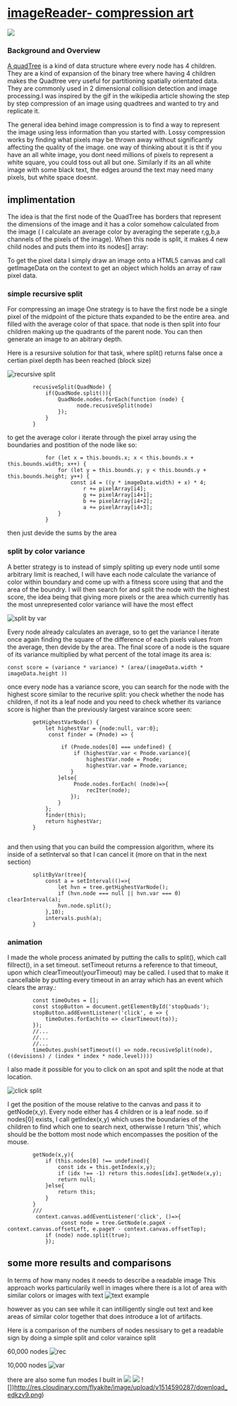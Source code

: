 # [imageReader- compression art](https://imagereader.herokuapp.com/) 
![](http://res.cloudinary.com/flyakite/image/upload/v1512363891/download_1_fl6gow.png)
### Background and Overview

[A quadTree](https://en.wikipedia.org/wiki/Quadtree) is a kind of data structure where every node has 4 children. They are a kind of expansion of the binary tree where having 4 children makes the Quadtree very useful for partitioning spatially orientated data. They are commonly used in 2 dimensional collision detection and image processing.I was inspired by the gif in the wikipedia article showing the step by step compression of an image using quadtrees and wanted to try and replicate it. 

The general idea behind image compression is to find a way to represent the image using less information than you started with. Lossy compression works by finding what pixels may be thrown away without significantly affecting the quality of the image. one way of thinking about it is tht if you have an all white image, you dont need millions of pixels to represent a white square, you could toss out all but one. Similarly if its an all white image with some black text, the edges around the text may need many pixels, but white space doesnt.




## implimentation

The idea is that the first node of the QuadTree has borders that represent the dimensions of the image and it has a color somehow calculated from the image ( I calculate an average color by averaging the seperate r,g,b,a channels of the pixels of the image). When this node is split, it makes 4 new child nodes and puts them into its nodes[] array:

To get the pixel data I simply draw an image onto a HTML5 canvas and call getImageData on the context to get an object which holds an array of raw pixel data. 

### simple recursive split

For compressing an image One strategy is to have the first node be a single pixel of the midpoint of the picture thats expanded to be the entire area. and filled with the average color of that space. that node is then split into four children making up the quadrants of the parent node. You can then generate an image to an abitrary depth.

Here is a resursive solution for that task, where split() returns false once a certian pixel depth has been reached (block size)

![recursive split](http://res.cloudinary.com/flyakite/video/upload/v1514588416/recsplit_fuhmre.gif)
```
        recusiveSplit(QuadNode) {
            if(QuadNode.split()){
                QuadNode.nodes.forEach(function (node) {
                      node.recusiveSplit(node)                                
                });
            }
        }
```
to get the average color i iterate through the pixel array using the boundaries and postition of the node like so:

```
            for (let x = this.bounds.x; x < this.bounds.x + this.bounds.width; x++) {
                for (let y = this.bounds.y; y < this.bounds.y + this.bounds.height; y++) {
                    const i4 = ((y * imageData.width) + x) * 4;
                        r += pixelArray[i4];
                        g += pixelArray[i4+1];
                        b += pixelArray[i4+2];
                        a += pixelArray[i4+3]; 
                }
            }
```
then just devide the sums by the area

### split by color variance

A better strategy is to instead of simply spliting up every node until some arbitrary limit is reached, I will have each node calculate the variance of color within boundary and come up with a fitness score using that and the area of the boundry. I will then search for and split the node with the highest score, the idea being that giving more pixels or the area which currently has the most unrepresented color variance will have the most effect

![split by var](http://res.cloudinary.com/flyakite/video/upload/v1514589638/recsplit1_flp8fq.gif)


 Every node already calculates an average, so to get the variance I iterate once again finding the square of the difference of each pixels values from the average, then devide by the area. The final score of a node is the square of its variance multiplied by what percent of the total image its area is:
            
```
const score = (variance * variance) * (area/(imageData.width * imageData.height )) 
```

once every node has a variance score, you can search for the node with the highest score similar to the recurive split: you check whether the node has children, if not its a leaf node and you need to check whether its variance score is higher than the previously largest varaince score seen:

```
        getHighestVarNode() {
            let highestVar = {node:null, var:0};
             const finder = (Pnode) => {
                 
                 if (Pnode.nodes[0] === undefined) {
                     if (highestVar.var < Pnode.variance){
                         highestVar.node = Pnode;
                         highestVar.var = Pnode.variance;
                    }
                }else{
                     Pnode.nodes.forEach( (node)=>{
                         recIter(node);
                    });
                }
            };
            finder(this);
            return highestVar;
        }
        
```

and then using that you can build the compression algorithm, where its inside of a setInterval so that I can cancel it (more on that in the next section)

```
        splitByVar(tree){
            const a = setInterval(()=>{
                let hvn = tree.getHighestVarNode();
                if (hvn.node === null || hvn.var === 0) clearInterval(a);
                hvn.node.split();
            },10);
            intervals.push(a);
        }
```


### animation

I made the whole process animated by putting the calls to split(), which call fillrect(), in a set timeout. setTimeout returns a reference to that timeout, upon which clearTimeout(yourTimeout) may be called. I used that to make it cancellable by putting every timeout in an array which has an event which clears the array.:

```
        const timeOutes = [];
        const stopButton = document.getElementById('stopQuads');
        stopButton.addEventListener('click', e => {
            timeOutes.forEach(to => clearTimeout(to));
        });
        //...
        //...
        //...
        timeOutes.push(setTimeout(() => node.recusiveSplit(node), ((devisions) / (index * index * node.level))))   
```

 I also made it possible for you to click on an spot and split the node at that location.
 
 ![click split](http://res.cloudinary.com/flyakite/video/upload/v1514587876/clicksplit_v1bsay.gif)
 
 I get the position of the mouse relative to the canvas and pass it to getNode(x,y). Every node either has 4 children or is a leaf node. so if nodes[0] exists, I call getIndex(x,y) which uses the boundaries of the children to find which one to search next, otherwisse I return 'this', which should be the bottom most node which encompasses the position of the mouse.
 
```
        getNode(x,y){
            if (this.nodes[0] !== undefined){
                const idx = this.getIndex(x,y);
                if (idx !== -1) return this.nodes[idx].getNode(x,y);
                return null;
            }else{
                return this;
            }
        }
        ///
         context.canvas.addEventListener('click', ()=>{
                 const node = tree.GetNode(e.pageX - context.canvas.offsetLeft, e.pageY - context.canvas.offsetTop);
            if (node) node.split(true); 
            });
  ```
  
## some more results and comparisons

In terms of how many nodes it needs to describe a readable image This approach works particularily well in images where there is a lot of area with similar colors or images with text
![text example](http://res.cloudinary.com/flyakite/video/upload/v1514589381/vasplit_lhj5e2.gif)

however as you can see while it can intilligently single out text and kee areas of similar color together that does introduce a lot of artifacts.


Here is a comparison of the numbers of nodes nessisary to get a readable sign by doing a simple split and color varaince split

60,000 nodes
![rec](http://res.cloudinary.com/flyakite/image/upload/v1514431822/quadtreeorder_hhttov.png)

10,000 nodes
![var](http://res.cloudinary.com/flyakite/image/upload/v1514431820/quadtree_by_var_yzpqdc.png) 




there are also some fun modes I built in
![](http://res.cloudinary.com/flyakite/image/upload/v1514590288/download_2_hqyiv2.png)
![](http://res.cloudinary.com/flyakite/image/upload/v1514590287/download_4_jpan4b.png)
![])http://res.cloudinary.com/flyakite/image/upload/v1514590287/download_edkzv9.png)




